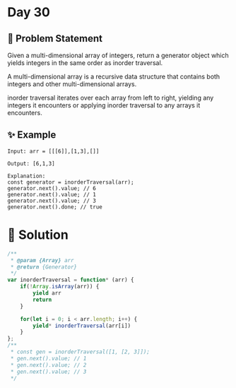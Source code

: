 # Day 30

## 🤔 Problem Statement

Given a multi-dimensional array of integers, return a generator object which yields integers in the same order as inorder traversal.

A multi-dimensional array is a recursive data structure that contains both integers and other multi-dimensional arrays.

inorder traversal iterates over each array from left to right, yielding any integers it encounters or applying inorder traversal to any arrays it encounters.

## ✨ Example


```
Input: arr = [[[6]],[1,3],[]]

Output: [6,1,3]

Explanation:
const generator = inorderTraversal(arr);
generator.next().value; // 6
generator.next().value; // 1
generator.next().value; // 3
generator.next().done; // true
```


# 🚀 Solution


```js
/**
 * @param {Array} arr
 * @return {Generator}
 */
var inorderTraversal = function* (arr) {
    if(!Array.isArray(arr)) {
        yield arr
        return
    }

    for(let i = 0; i < arr.length; i++) {
        yield* inorderTraversal(arr[i])
    }
};
/**
 * const gen = inorderTraversal([1, [2, 3]]);
 * gen.next().value; // 1
 * gen.next().value; // 2
 * gen.next().value; // 3
 */
```